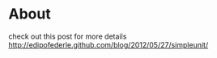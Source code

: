 # About


check out this post for more details  http://edipofederle.github.com/blog/2012/05/27/simpleunit/